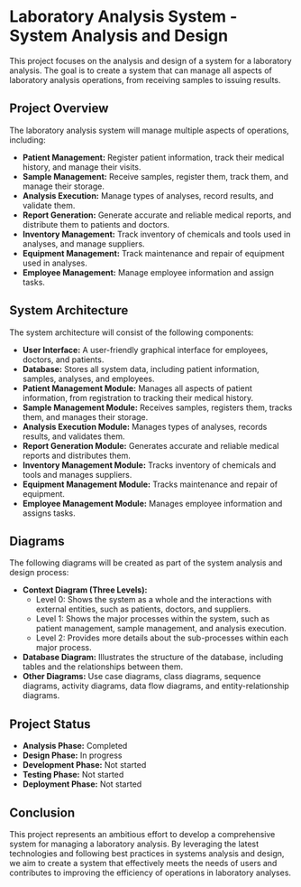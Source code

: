 # Laboratory Analysis System - System Analysis and Design

This project focuses on the analysis and design of a system for a laboratory analysis. The goal is to create a system that can manage all aspects of laboratory analysis operations, from receiving samples to issuing results.

## Project Overview

The laboratory analysis system will manage multiple aspects of operations, including:

*   **Patient Management:** Register patient information, track their medical history, and manage their visits.
*   **Sample Management:** Receive samples, register them, track them, and manage their storage.
*   **Analysis Execution:** Manage types of analyses, record results, and validate them.
*   **Report Generation:** Generate accurate and reliable medical reports, and distribute them to patients and doctors.
*   **Inventory Management:** Track inventory of chemicals and tools used in analyses, and manage suppliers.
*   **Equipment Management:** Track maintenance and repair of equipment used in analyses.
*   **Employee Management:** Manage employee information and assign tasks.

## System Architecture

The system architecture will consist of the following components:

*   **User Interface:** A user-friendly graphical interface for employees, doctors, and patients.
*   **Database:** Stores all system data, including patient information, samples, analyses, and employees.
*   **Patient Management Module:** Manages all aspects of patient information, from registration to tracking their medical history.
*   **Sample Management Module:** Receives samples, registers them, tracks them, and manages their storage.
*   **Analysis Execution Module:** Manages types of analyses, records results, and validates them.
*   **Report Generation Module:** Generates accurate and reliable medical reports and distributes them.
*   **Inventory Management Module:** Tracks inventory of chemicals and tools and manages suppliers.
*   **Equipment Management Module:** Tracks maintenance and repair of equipment.
*   **Employee Management Module:** Manages employee information and assigns tasks.

## Diagrams

The following diagrams will be created as part of the system analysis and design process:

*   **Context Diagram (Three Levels):**
    *   Level 0: Shows the system as a whole and the interactions with external entities, such as patients, doctors, and suppliers.
    *   Level 1: Shows the major processes within the system, such as patient management, sample management, and analysis execution.
    *   Level 2: Provides more details about the sub-processes within each major process.
*   **Database Diagram:** Illustrates the structure of the database, including tables and the relationships between them.
*   **Other Diagrams:** Use case diagrams, class diagrams, sequence diagrams, activity diagrams, data flow diagrams, and entity-relationship diagrams.

## Project Status

*   **Analysis Phase:** Completed
*   **Design Phase:** In progress
*   **Development Phase:** Not started
*   **Testing Phase:** Not started
*   **Deployment Phase:** Not started

## Conclusion

This project represents an ambitious effort to develop a comprehensive system for managing a laboratory analysis. By leveraging the latest technologies and following best practices in systems analysis and design, we aim to create a system that effectively meets the needs of users and contributes to improving the efficiency of operations in laboratory analyses.
